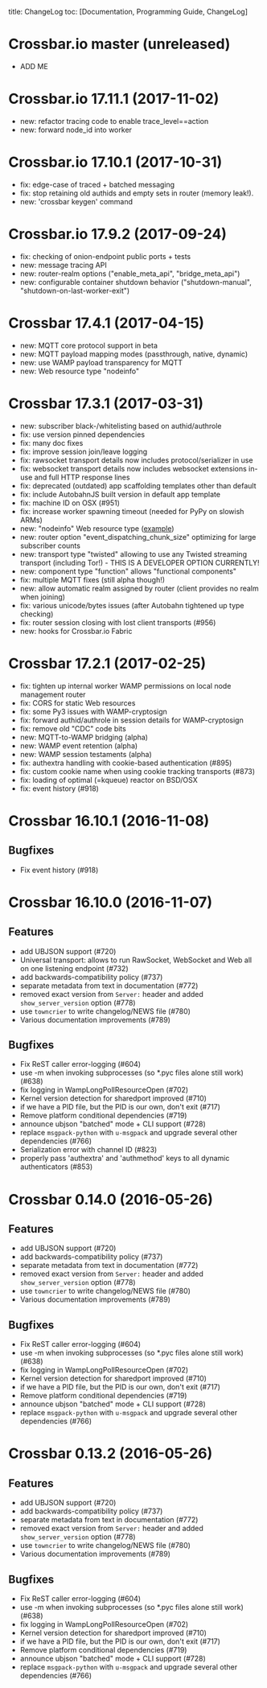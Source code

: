 title: ChangeLog
toc: [Documentation, Programming Guide, ChangeLog]


Crossbar.io master (unreleased)
===============================

* ADD ME


Crossbar.io 17.11.1 (2017-11-02)
===============================

* new: refactor tracing code to enable trace_level==action
* new: forward node_id into worker


Crossbar.io 17.10.1 (2017-10-31)
===============================

* fix: edge-case of traced + batched messaging
* fix: stop retaining old authids and empty sets in router (memory leak!).
* new: 'crossbar keygen' command


Crossbar.io 17.9.2 (2017-09-24)
===============================

* fix: checking of onion-endpoint public ports + tests
* new: message tracing API
* new: router-realm options ("enable_meta_api", "bridge_meta_api")
* new: configurable container shutdown behavior ("shutdown-manual", "shutdown-on-last-worker-exit")


Crossbar 17.4.1 (2017-04-15)
=============================

* new: MQTT core protocol support in beta
* new: MQTT payload mapping modes (passthrough, native, dynamic)
* new: use WAMP payload transparency for MQTT
* new: Web resource type "nodeinfo"


Crossbar 17.3.1 (2017-03-31)
=============================

* new: subscriber black-/whitelisting based on authid/authrole
* fix: use version pinned dependencies
* fix: many doc fixes
* fix: improve session join/leave logging
* fix: rawsocket transport details now includes protocol/serializer in use
* fix: websocket transport details now includes websocket extensions in-use and full HTTP response lines
* fix: deprecated (outdated) app scaffolding templates other than default
* fix: include AutobahnJS built version in default app template
* fix: machine ID on OSX (#951)
* fix: increase worker spawning timeout (needed for PyPy on slowish ARMs)
* new: "nodeinfo" Web resource type ([example](https://github.com/crossbario/crossbar-examples/tree/master/nodeinfo))
* new: router option "event_dispatching_chunk_size" optimizing for large subscriber counts
* new: transport type "twisted" allowing to use any Twisted streaming transport (including Tor!) - THIS IS A DEVELOPER OPTION CURRENTLY!
* new: component type "function" allows "functional components"
* fix: multiple MQTT fixes (still alpha though!)
* new: allow automatic realm assigned by router (client provides no realm when joining)
* fix: various unicode/bytes issues (after Autobahn tightened up type checking)
* fix: router session closing with lost client transports (#956)
* new: hooks for Crossbar.io Fabric


Crossbar 17.2.1 (2017-02-25)
=============================

* fix: tighten up internal worker WAMP permissions on local node management router
* fix: CORS for static Web resources
* fix: some Py3 issues with WAMP-cryptosign
* fix: forward authid/authrole in session details for WAMP-cryptosign
* fix: remove old "CDC" code bits
* new: MQTT-to-WAMP bridging (alpha)
* new: WAMP event retention (alpha)
* new: WAMP session testaments (alpha)
* fix: authextra handling with cookie-based authentication (#895)
* fix: custom cookie name when using cookie tracking transports (#873)
* fix: loading of optimal (=kqueue) reactor on BSD/OSX
* fix: event history (#918)


Crossbar 16.10.1 (2016-11-08)
=============================

Bugfixes
--------

- Fix event history (#918)


Crossbar 16.10.0 (2016-11-07)
=============================

Features
--------

- add UBJSON support (#720)
- Universal transport: allows to run RawSocket, WebSocket and Web all
  on one listening endpoint (#732)
- add backwards-compatibility policy (#737)
- separate metadata from text in documentation (#772)
- removed exact version from ``Server:`` header and added
  ``show_server_version`` option (#778)
- use ``towncrier`` to write changelog/NEWS file (#780)
- Various documentation improvements (#789)

Bugfixes
--------

- Fix ReST caller error-logging (#604)
- use -m when invoking subprocesses (so *.pyc files alone still work)
  (#638)
- fix logging in WampLongPollResourceOpen (#702)
- Kernel version detection for sharedport improved (#710)
- if we have a PID file, but the PID is our own, don't exit (#717)
- Remove platform conditional dependencies (#719)
- announce ubjson "batched" mode + CLI support (#728)
- replace ``msgpack-python`` with ``u-msgpack`` and upgrade several
  other dependencies (#766)
- Serialization error with channel ID (#823)
- properly pass 'authextra' and 'authmethod' keys to all dynamic
  authenticators (#853)


Crossbar 0.14.0 (2016-05-26)
============================

Features
--------

- add UBJSON support (#720)
- add backwards-compatibility policy (#737)
- separate metadata from text in documentation (#772)
- removed exact version from ``Server:`` header and added
  ``show_server_version`` option (#778)
- use ``towncrier`` to write changelog/NEWS file (#780)
- Various documentation improvements (#789)

Bugfixes
--------

- Fix ReST caller error-logging (#604)
- use -m when invoking subprocesses (so *.pyc files alone still work)
  (#638)
- fix logging in WampLongPollResourceOpen (#702)
- Kernel version detection for sharedport improved (#710)
- if we have a PID file, but the PID is our own, don't exit (#717)
- Remove platform conditional dependencies (#719)
- announce ubjson "batched" mode + CLI support (#728)
- replace ``msgpack-python`` with ``u-msgpack`` and upgrade several
  other dependencies (#766)


Crossbar 0.13.2 (2016-05-26)
============================

Features
--------

- add UBJSON support (#720)
- add backwards-compatibility policy (#737)
- separate metadata from text in documentation (#772)
- removed exact version from ``Server:`` header and added
  ``show_server_version`` option (#778)
- use ``towncrier`` to write changelog/NEWS file (#780)
- Various documentation improvements (#789)

Bugfixes
--------

- Fix ReST caller error-logging (#604)
- use -m when invoking subprocesses (so *.pyc files alone still work)
  (#638)
- fix logging in WampLongPollResourceOpen (#702)
- Kernel version detection for sharedport improved (#710)
- if we have a PID file, but the PID is our own, don't exit (#717)
- Remove platform conditional dependencies (#719)
- announce ubjson "batched" mode + CLI support (#728)
- replace ``msgpack-python`` with ``u-msgpack`` and upgrade several
  other dependencies (#766)
